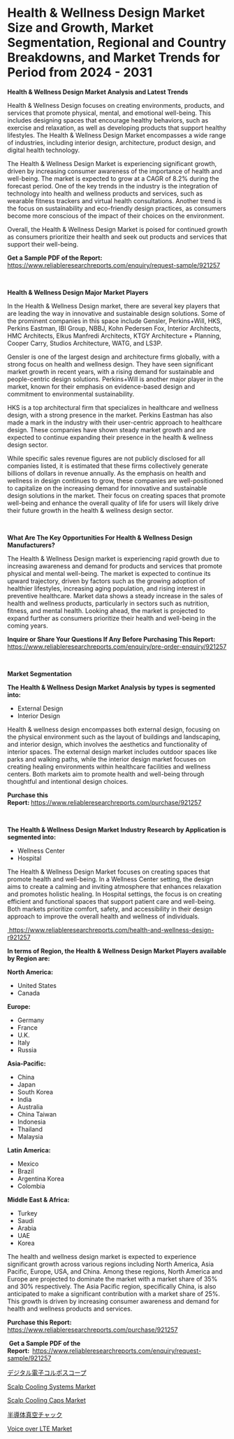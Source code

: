 <p><h1>Health & Wellness Design Market Size and Growth, Market Segmentation, Regional and Country Breakdowns, and Market Trends for Period from 2024 -  2031</h1></p><p><strong>Health & Wellness Design Market Analysis and Latest Trends</strong></p>
<p><p>Health & Wellness Design focuses on creating environments, products, and services that promote physical, mental, and emotional well-being. This includes designing spaces that encourage healthy behaviors, such as exercise and relaxation, as well as developing products that support healthy lifestyles. The Health & Wellness Design Market encompasses a wide range of industries, including interior design, architecture, product design, and digital health technology.</p><p>The Health & Wellness Design Market is experiencing significant growth, driven by increasing consumer awareness of the importance of health and well-being. The market is expected to grow at a CAGR of 8.2% during the forecast period. One of the key trends in the industry is the integration of technology into health and wellness products and services, such as wearable fitness trackers and virtual health consultations. Another trend is the focus on sustainability and eco-friendly design practices, as consumers become more conscious of the impact of their choices on the environment.</p><p>Overall, the Health & Wellness Design Market is poised for continued growth as consumers prioritize their health and seek out products and services that support their well-being.</p></p>
<p><strong>Get a Sample PDF of the Report:&nbsp;</strong> <a href="https://www.reliableresearchreports.com/enquiry/request-sample/921257">https://www.reliableresearchreports.com/enquiry/request-sample/921257</a></p>
<p>&nbsp;</p>
<p><strong>Health & Wellness Design Major Market Players</strong></p>
<p><p>In the Health & Wellness Design market, there are several key players that are leading the way in innovative and sustainable design solutions. Some of the prominent companies in this space include Gensler, Perkins+Will, HKS, Perkins Eastman, IBI Group, NBBJ, Kohn Pedersen Fox, Interior Architects, HMC Architects, Elkus Manfredi Architects, KTGY Architecture + Planning, Cooper Carry, Studios Architecture, WATG, and LS3P.</p><p>Gensler is one of the largest design and architecture firms globally, with a strong focus on health and wellness design. They have seen significant market growth in recent years, with a rising demand for sustainable and people-centric design solutions. Perkins+Will is another major player in the market, known for their emphasis on evidence-based design and commitment to environmental sustainability.</p><p>HKS is a top architectural firm that specializes in healthcare and wellness design, with a strong presence in the market. Perkins Eastman has also made a mark in the industry with their user-centric approach to healthcare design. These companies have shown steady market growth and are expected to continue expanding their presence in the health & wellness design sector.</p><p>While specific sales revenue figures are not publicly disclosed for all companies listed, it is estimated that these firms collectively generate billions of dollars in revenue annually. As the emphasis on health and wellness in design continues to grow, these companies are well-positioned to capitalize on the increasing demand for innovative and sustainable design solutions in the market. Their focus on creating spaces that promote well-being and enhance the overall quality of life for users will likely drive their future growth in the health & wellness design sector.</p></p>
<p>&nbsp;</p>
<p><strong>What Are The Key Opportunities For Health & Wellness Design Manufacturers?</strong></p>
<p><p>The Health & Wellness Design market is experiencing rapid growth due to increasing awareness and demand for products and services that promote physical and mental well-being. The market is expected to continue its upward trajectory, driven by factors such as the growing adoption of healthier lifestyles, increasing aging population, and rising interest in preventive healthcare. Market data shows a steady increase in the sales of health and wellness products, particularly in sectors such as nutrition, fitness, and mental health. Looking ahead, the market is projected to expand further as consumers prioritize their health and well-being in the coming years.</p></p>
<p><strong>Inquire or Share Your Questions If Any Before Purchasing This Report:</strong> <a href="https://www.reliableresearchreports.com/enquiry/pre-order-enquiry/921257">https://www.reliableresearchreports.com/enquiry/pre-order-enquiry/921257</a></p>
<p>&nbsp;</p>
<p><strong>Market Segmentation</strong></p>
<p><strong>The Health & Wellness Design Market Analysis by types is segmented into:</strong></p>
<p><ul><li>External Design</li><li>Interior Design</li></ul></p>
<p><p>Health & wellness design encompasses both external design, focusing on the physical environment such as the layout of buildings and landscaping, and interior design, which involves the aesthetics and functionality of interior spaces. The external design market includes outdoor spaces like parks and walking paths, while the interior design market focuses on creating healing environments within healthcare facilities and wellness centers. Both markets aim to promote health and well-being through thoughtful and intentional design choices.</p></p>
<p><strong>Purchase this Report:&nbsp;</strong><a href="https://www.reliableresearchreports.com/purchase/921257">https://www.reliableresearchreports.com/purchase/921257</a></p>
<p>&nbsp;</p>
<p><strong>The Health & Wellness Design Market Industry Research by Application is segmented into:</strong></p>
<p><ul><li>Wellness Center</li><li>Hospital</li></ul></p>
<p><p>The Health & Wellness Design Market focuses on creating spaces that promote health and well-being. In a Wellness Center setting, the design aims to create a calming and inviting atmosphere that enhances relaxation and promotes holistic healing. In Hospital settings, the focus is on creating efficient and functional spaces that support patient care and well-being. Both markets prioritize comfort, safety, and accessibility in their design approach to improve the overall health and wellness of individuals.</p></p>
<p><a href="https://www.reliableresearchreports.com/health-and-wellness-design-r921257">&nbsp;https://www.reliableresearchreports.com/health-and-wellness-design-r921257</a></p>
<p><strong>In terms of Region, the Health & Wellness Design Market Players available by Region are:</strong></p>
<p>
    <p> <strong> North America: </strong>
        <ul>
            <li>United States</li>
            <li>Canada</li>
        </ul>
        </p> 
    <p> <strong> Europe: </strong>
        <ul>
            <li>Germany</li>
            <li>France</li>
            <li>U.K.</li>
            <li>Italy</li>
            <li>Russia</li>
        </ul>
        </p> 
    <p> <strong> Asia-Pacific: </strong>
        <ul>
            <li>China</li>
            <li>Japan</li>
            <li>South Korea</li>
            <li>India</li>
            <li>Australia</li>
            <li>China Taiwan</li>
            <li>Indonesia</li>
            <li>Thailand</li>
            <li>Malaysia</li>
        </ul>
        </p> 
    <p> <strong> Latin America: </strong>
        <ul>
            <li>Mexico</li>
            <li>Brazil</li>
            <li>Argentina Korea</li>
            <li>Colombia</li>
        </ul>
        </p> 
    <p> <strong> Middle East & Africa: </strong>
        <ul>
            <li>Turkey</li>
            <li>Saudi</li>
            <li>Arabia</li>
            <li>UAE</li>
            <li>Korea</li>
        </ul>
    </p>
    </p>
<p><p>The health and wellness design market is expected to experience significant growth across various regions including North America, Asia Pacific, Europe, USA, and China. Among these regions, North America and Europe are projected to dominate the market with a market share of 35% and 30% respectively. The Asia Pacific region, specifically China, is also anticipated to make a significant contribution with a market share of 25%. This growth is driven by increasing consumer awareness and demand for health and wellness products and services.</p></p>
<p><strong>Purchase this Report: </strong><a href="https://www.reliableresearchreports.com/purchase/921257">https://www.reliableresearchreports.com/purchase/921257</a></p>
<p>&nbsp;<strong>Get a Sample PDF of the Report:&nbsp;&nbsp;</strong><a href="https://www.reliableresearchreports.com/enquiry/request-sample/921257">https://www.reliableresearchreports.com/enquiry/request-sample/921257</a></p>
<p><strong></strong></p>
<p><p><a href="https://github.com/one-cool-chick/Market-Research-Report-List-1/blob/main/694103755653.md">デジタル電子コルポスコープ</a></p><p><a href="https://github.com/yoshih12/Market-Research-Report-List-3/blob/main/scalp-cooling-systems-market.md">Scalp Cooling Systems Market</a></p><p><a href="https://github.com/castoriffic/Market-Research-Report-List-4/blob/main/scalp-cooling-caps-market.md">Scalp Cooling Caps Market</a></p><p><a href="https://github.com/luffiazaza/Market-Research-Report-List-1/blob/main/330627855652.md">半導体真空チャック</a></p><p><a href="https://www.linkedin.com/pulse/analyzing-voice-over-lte-market-global-industry-perspective-diuie?trackingId=8u4VGiZpSSBbwSLg07pU8g%3D%3D">Voice over LTE Market</a></p></p>